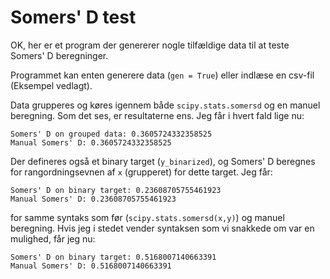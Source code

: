 # Somers' D test

OK, her er et program der genererer nogle tilfældige data til at teste Somers' D beregninger.

Programmet kan enten generere data (`gen = True`) eller indlæse en csv-fil (Eksempel vedlagt).

Data grupperes og køres igennem både `scipy.stats.somersd` og en manuel beregning. Som det ses, er resultaterne ens. Jeg får i hvert fald lige nu:
```
Somers' D on grouped data: 0.3605724332358525
Manual Somers' D: 0.3605724332358525
```

Der defineres også et binary target (`y_binarized`), og Somers' D beregnes for rangordningsevnen af `x` (grupperet) for dette target. Jeg får:
```
Somers' D on binary target: 0.23608705755461923
Manual Somers' D: 0.23608705755461923
```
for samme syntaks som før (`scipy.stats.somersd(x,y)`) og manuel beregning. Hvis jeg i stedet vender syntaksen som vi snakkede om var en mulighed, får jeg nu:
```
Somers' D on binary target: 0.5168007140663391
Manual Somers' D: 0.5168007140663391
```
